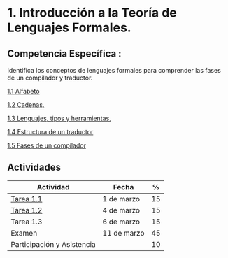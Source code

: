 # 1. Introducción a la Teoría de Lenguajes Formales.

## Competencia Específica :

Identifica los conceptos de lenguajes formales para comprender las fases de un compilador y traductor.

[1.1 Alfabeto](Tema1/1_1.ipynb)

[1.2 Cadenas.](Tema1/1_2.ipynb)

[1.3 Lenguajes, tipos y herramientas.](Tema1/1_3.ipynb)

[1.4 Estructura de un traductor](Tema1/1_4.ipynb)

[1.5 Fases de un compilador](Tema1/1_5.ipynb)

## Actividades

| Actividad                                                             | Fecha       | %  |
| --------------------------------------------------------------------- | ----------- | -- |
| [Tarea 1.1](https://github.com/RodolfoBaume/LenguajesAutomatas/issues/1) | 1 de marzo  | 15 |
| [Tarea 1.2](https://github.com/RodolfoBaume/LenguajesAutomatas/issues/2) | 4 de marzo  | 15 |
| Tarea 1.3                                                             | 6 de marzo  | 15 |
| Examen                                                                | 11 de marzo | 45 |
| Participación y Asistencia                                           |             | 10 |
